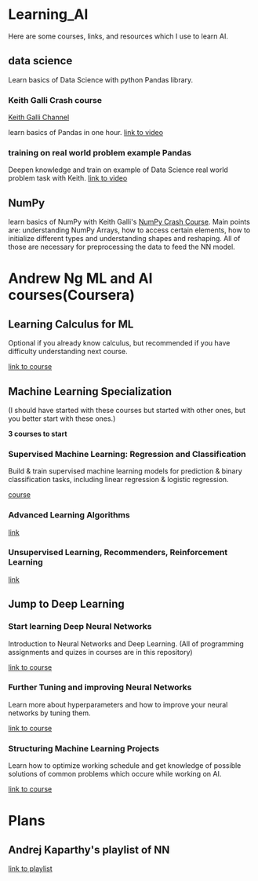 # Learning_AI
Here are some courses, links, and resources which I use to learn AI.

## data science 
Learn basics of Data Science with python Pandas library.

### Keith Galli Crash course 
[Keith Galli Channel](https://www.youtube.com/@KeithGalli/videos)

learn basics of Pandas in one hour. [link to video](https://www.youtube.com/watch?v=vmEHCJofslg&t=1s)

### training on real world problem example Pandas
Deepen knowledge and train on example of Data Science real world problem task with Keith.
[link to video](https://youtu.be/eMOA1pPVUc4?si=znXn1Wj0XJTnTpnb)

## NumPy 
learn basics of NumPy with Keith Galli's [NumPy Crash Course](https://youtu.be/GB9ByFAIAH4?si=JgOXobbQULbv3WlG).
Main points are: understanding NumPy Arrays, how to access certain elements, how to initialize different types and understanding shapes and reshaping.
All of those are necessary for preprocessing the data to feed the NN model.

# Andrew Ng ML and AI courses(Coursera)

## Learning Calculus for ML
Optional if you already know calculus, but recommended if you have difficulty understanding next course.

[link to course](https://www.coursera.org/learn/machine-learning-calculus)


## Machine Learning Specialization 
(I should have started with these courses but started with other ones, but you better start with these ones.)

**3 courses to start**
### Supervised Machine Learning: Regression and Classification
Build & train supervised machine learning models for prediction & binary classification tasks, including linear regression & logistic regression.

[course](https://www.coursera.org/learn/machine-learning)

### Advanced Learning Algorithms
[link](https://www.coursera.org/learn/advanced-learning-algorithms?specialization=machine-learning-introduction)

### Unsupervised Learning, Recommenders, Reinforcement Learning
[link](https://www.coursera.org/learn/unsupervised-learning-recommenders-reinforcement-learning?specialization=machine-learning-introduction)

## Jump to Deep Learning

### Start learning Deep Neural Networks
Introduction to Neural Networks and Deep Learning. (All of programming assignments and quizes in courses are in this repository)

[link to course](https://www.coursera.org/learn/neural-networks-deep-learning)

### Further Tuning and improving Neural Networks
Learn more about hyperparameters and how to improve your neural networks by tuning them.

[link to course](https://www.coursera.org/learn/deep-neural-network)

### Structuring Machine Learning Projects
Learn how to optimize working schedule and get knowledge of possible solutions of common problems which occure while working on AI.

[link to course](https://www.coursera.org/learn/machine-learning-projects/)


# Plans 

## Andrej Kaparthy's playlist of NN
[link to playlist](https://youtube.com/playlist?list=PLAqhIrjkxbuWI23v9cThsA9GvCAUhRvKZ&si=ZGIGRLqeUvODXMlF)

